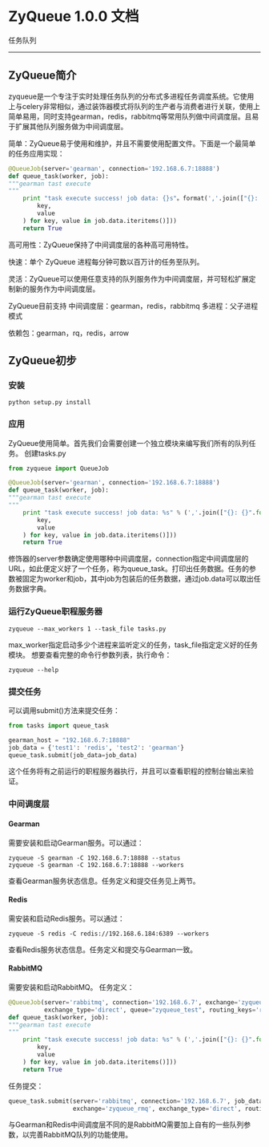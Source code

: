 # ZyQueue 1.0.0 文档

任务队列

---

## ZyQueue简介 ##
zyqueue是一个专注于实时处理任务队列的分布式多进程任务调度系统。它使用上与celery非常相似，通过装饰器模式将队列的生产者与消费者进行关联，使用上简单易用，同时支持gearman，redis，rabbitmq等常用队列做中间调度层。且易于扩展其他队列服务做为中间调度层。


简单：ZyQueue易于使用和维护，并且不需要使用配置文件。下面是一个最简单的任务应用实现：

```python
@QueueJob(server='gearman', connection='192.168.6.7:18888')
def queue_task(worker, job):
"""gearman tast execute
"""
    print "task execute success! job data: {}s"。format(','.join(["{}: {}".format(
        key,
        value
    ) for key, value in job.data.iteritems()]))
    return True
```

高可用性：ZyQueue保持了中间调度层的各种高可用特性。

快速：单个 ZyQueue 进程每分钟可数以百万计的任务至队列。

灵活：ZyQueue可以使用任意支持的队列服务作为中间调度层，并可轻松扩展定制新的服务作为中间调度层。

ZyQueue目前支持
中间调度层：gearman，redis，rabbitmq
多进程：父子进程模式

依赖包：gearman，rq，redis，arrow

## ZyQueue初步 ##

### 安装 ###
    python setup.py install

### 应用 ###
ZyQueue使用简单。首先我们会需要创建一个独立模块来编写我们所有的队列任务。
创建tasks.py
```python
from zyqueue import QueueJob

@QueueJob(server='gearman', connection='192.168.6.7:18888')
def queue_task(worker, job):
"""gearman tast execute
"""
    print "task execute success! job data: %s" % (','.join(["{}: {}".format(
        key,
        value
    ) for key, value in job.data.iteritems()]))
    return True
```
修饰器的server参数确定使用哪种中间调度层，connection指定中间调度层的URL，如此便定义好了一个任务，称为queue_task。打印出任务数据。任务的参数被固定为worker和job，其中job为包装后的任务数据，通过job.data可以取出任务数据字典。

### 运行ZyQueue职程服务器 ###
```
zyqueue --max_workers 1 --task_file tasks.py
```
max_worker指定启动多少个进程来监听定义的任务，task_file指定定义好的任务模块。
想要查看完整的命令行参数列表，执行命令：
```
zyqueue --help
```
### 提交任务 ###
可以调用submit()方法来提交任务：
```python
from tasks import queue_task

gearman_host = "192.168.6.7:18888"
job_data = {'test1': 'redis', 'test2': 'gearman'}
queue_task.submit(job_data=job_data)
```
这个任务将有之前运行的职程服务器执行，并且可以查看职程的控制台输出来验证。


### 中间调度层 ###
#### Gearman ####
需要安装和启动Gearman服务。可以通过：
```
zyqueue -S gearman -C 192.168.6.7:18888 --status
zyqueue -S gearman -C 192.168.6.7:18888 --workers
```
查看Gearman服务状态信息。任务定义和提交任务见上两节。
#### Redis ####
需安装和启动Redis服务。可以通过：
```
zyqueue -S redis -C redis://192.168.6.184:6389 --workers
```
查看Redis服务状态信息。任务定义和提交与Gearman一致。
#### RabbitMQ ####
需要安装和启动RabbitMQ。
任务定义：
```python
@QueueJob(server='rabbitmq', connection='192.168.6.7', exchange='zyqueue_rmq',
          exchange_type='direct', queue="zyqueue_test", routing_keys='route1')
def queue_task(worker, job):
"""gearman tast execute
"""
    print "task execute success! job data: %s" % (','.join(["{}: {}".format(
        key,
        value
    ) for key, value in job.data.iteritems()]))
    return True
```
任务提交：
```python
queue_task.submit(server='rabbitmq', connection='192.168.6.7', job_data=job_data,
                  exchange='zyqueue_rmq', exchange_type='direct', routing_keys='route1')
```
与Gearman和Redis中间调度层不同的是RabbitMQ需要加上自有的一些队列参数，以完善RabbitMQ队列的功能使用。

